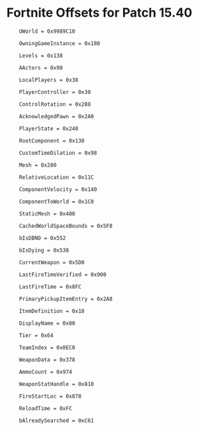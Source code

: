 
# Fortnite Offsets for Patch 15.40


        UWorld = 0x9989C10

        OwningGameInstance = 0x180

        Levels = 0x138

        AActors = 0x98

        LocalPlayers = 0x38

        PlayerController = 0x30

        ControlRotation = 0x288

        AcknowledgedPawn = 0x2A0

        PlayerState = 0x240

        RootComponent = 0x130

        CustomTimeDilation = 0x98

        Mesh = 0x280

        RelativeLocation = 0x11C

        ComponentVelocity = 0x140

        ComponentToWorld = 0x1C0

        StaticMesh = 0x480

        CachedWorldSpaceBounds = 0x5F8

        bIsDBNO = 0x552

        bIsDying = 0x538

        CurrentWeapon = 0x5D0

        LastFireTimeVerified = 0x900

        LastFireTime = 0x8FC

        PrimaryPickupItemEntry = 0x2A8

        ItemDefinition = 0x18

        DisplayName = 0x80

        Tier = 0x64

        TeamIndex = 0x0EC0

        WeaponData = 0x378

        AmmoCount = 0x974

        WeaponStatHandle = 0x810

        FireStartLoc = 0x878

        ReloadTime = 0xFC

        bAlreadySearched = 0xC61
